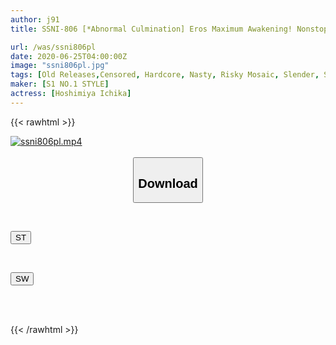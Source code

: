 ```yaml
---
author: j91
title: SSNI-806 [*Abnormal Culmination] Eros Maximum Awakening! Nonstop Serious Sexual Intercourse Of Angry Until Sexual Desire Is Exhausted Ichika Hoshimiya

url: /was/ssni806pl
date: 2020-06-25T04:00:00Z
image: "ssni806pl.jpg"
tags: [Old Releases,Censored, Hardcore, Nasty, Risky Mosaic, Slender, Solowork, Sweat, Tall]
maker: [S1 NO.1 STYLE]
actress: [Hoshimiya Ichika]
---
```



{{< rawhtml >}}

<div class="video" data-videoid="b2rZK6rzVvTPV7z">
    <a href="javascript:;">
        <img src="/was/ssni806pl/ssni806pl.jpg" width="WIDTH" height="HEIGHT" alt="ssni806pl.mp4" loading="lazy">
    </a>
</div>

<script type="text/javascript" src="https://j91.asia/asset/on-demand-st.js"></script>

<br>
  <link rel="stylesheet" href="https://j91.asia/asset/bs5.css">
  
  <center>
  <button class="btn btn-primary" type="button" data-bs-toggle="collapse" data-bs-target=".multi-collapse" aria-expanded="false" aria-controls="multiCollapseExample1 multiCollapseExample2"><h2>Download</h2></button></center>
</p>
<div class="row">
  <div class="col">
    <div class="collapse multi-collapse" id="multiCollapseExample1">
      <div class="card card-body">
	      	      <br>
<div class="buttons">  
<p><a href="https://streamtape.to/v/b2rZK6rzVvTPV7z" target="_blank"><button class="btn-hover color-3"><i class="fa fa-download"></i> ST</button></a></p></div>
    </div>
  </div>
</div>
  <div class="col">
    <div class="collapse multi-collapse" id="multiCollapseExample2">
      <div class="card card-body">
	      <br>
<div class="buttons">
<p><a href="https://flaswish.com/wkuzfxc4ma5h" target="_blank"><button class="btn-hover color-2"><i class="fa fa-download"></i> SW</button></a></p></div>
<br><br>
      </div>
    </div>
  </div>
</div>

{{< /rawhtml >}}